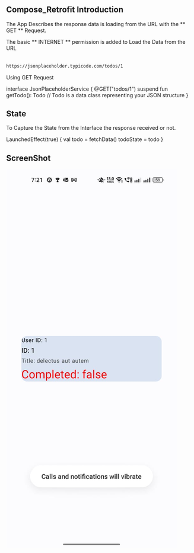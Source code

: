 ## Compose_Retrofit Introduction

The App Describes the response data is loading from the URL with the ** GET ** Request.

The basic ** INTERNET ** permission is added to Load the Data from the URL

```bash

https://jsonplaceholder.typicode.com/todos/1

```

Using GET Request

interface JsonPlaceholderService {
    @GET("todos/1")
    suspend fun getTodo(): Todo // Todo is a data class representing your JSON structure
}

## State

To Capture the State from the Interface the response received or not.

LaunchedEffect(true) {
    val todo = fetchData()
    todoState = todo
}

## ScreenShot

![Screen](/Screenshots/Screen.jpeg?raw=true "Launch Screen")